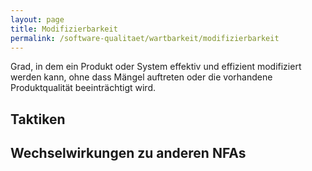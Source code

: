 ```yaml
---
layout: page
title: Modifizierbarkeit
permalink: /software-qualitaet/wartbarkeit/modifizierbarkeit
---
```


Grad, in dem ein Produkt oder System effektiv und effizient modifiziert werden kann, ohne dass Mängel auftreten oder die vorhandene Produktqualität beeinträchtigt wird.

## Taktiken

## Wechselwirkungen zu anderen NFAs

